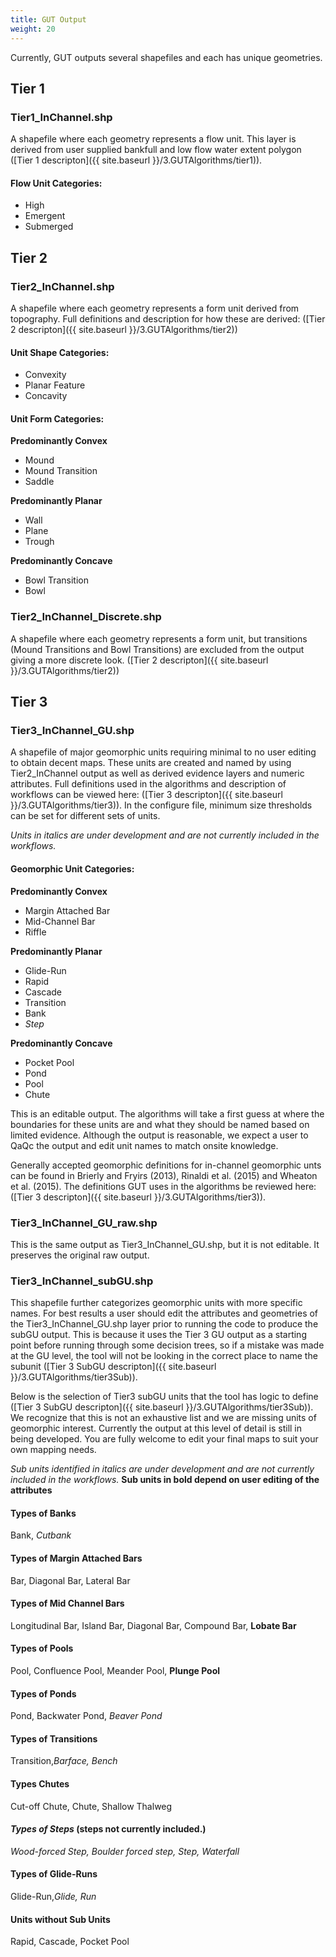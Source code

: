 ```yaml
---
title: GUT Output
weight: 20
---
```

Currently, GUT outputs several shapefiles and each has unique geometries.

## Tier 1
### Tier1_InChannel.shp
A shapefile where each geometry represents a flow unit.  This layer is derived from user supplied bankfull and low flow water extent polygon ([Tier 1  descripton]({{ site.baseurl }}/3.GUTAlgorithms/tier1)). 

#### Flow Unit Categories:
- High
- Emergent
- Submerged

## Tier 2 
### Tier2_InChannel.shp
A shapefile where each geometry represents a form unit derived from topography.  Full definitions and description for how these are derived: ([Tier 2 descripton]({{ site.baseurl }}/3.GUTAlgorithms/tier2)) 

#### Unit Shape Categories:
- Convexity
- Planar Feature
- Concavity

#### Unit Form Categories:
**Predominantly Convex**
- Mound
- Mound Transition
- Saddle

**Predominantly Planar**
- Wall
- Plane 
- Trough

**Predominantly Concave**
- Bowl Transition
- Bowl

### Tier2_InChannel_Discrete.shp
A shapefile where each geometry represents a form unit, but transitions (Mound Transitions and Bowl Transitions) are excluded from the output giving a more discrete look. ([Tier 2 descripton]({{ site.baseurl }}/3.GUTAlgorithms/tier2)) 

## Tier 3 
### Tier3_InChannel_GU.shp
A shapefile of major geomorphic units requiring minimal to no user editing to obtain decent maps. These units are created and named by using Tier2_InChannel output as well as derived evidence layers and numeric attributes.  Full definitions used in the algorithms and description of workflows can be viewed here: ([Tier 3  descripton]({{ site.baseurl }}/3.GUTAlgorithms/tier3)). In the configure file, minimum size thresholds can be set for different sets of units.  

*Units  in italics are under development and are not currently included in the workflows.*

#### Geomorphic Unit Categories:

**Predominantly Convex**
- Margin Attached Bar
- Mid-Channel Bar
- Riffle

**Predominantly Planar**
- Glide-Run
- Rapid 
- Cascade
- Transition
- Bank
- *Step*

**Predominantly Concave**
- Pocket Pool
- Pond
- Pool
- Chute

This is an editable output.  The algorithms will take a first guess at where the boundaries for these units are and what they should be named based on limited evidence.  Although the output is reasonable, we expect a user to QaQc the output and edit unit names to match onsite knowledge.  

Generally accepted geomorphic definitions for in-channel geomorphic unts can be found in Brierly and Fryirs (2013), Rinaldi et al. (2015) and Wheaton et al. (2015).  The definitions GUT uses in the algorithms be reviewed here: ([Tier 3  descripton]({{ site.baseurl }}/3.GUTAlgorithms/tier3)).  

### Tier3_InChannel_GU_raw.shp
This is the same output as Tier3_InChannel_GU.shp, but it is not editable.  It preserves the original raw output.

### Tier3_InChannel_subGU.shp
This shapefile further categorizes geomorphic units with more specific names. For best results a user should edit the attributes and geometries of the Tier3_InChannel_GU.shp layer prior to running the code to produce the subGU output. This is because it uses the Tier 3 GU output as a starting point before running through some decision trees, so if a mistake was made at the GU level, the tool will not be looking in the correct place to name the subunit ([Tier 3 SubGU descripton]({{ site.baseurl }}/3.GUTAlgorithms/tier3Sub)).   

Below is  the selection of  Tier3 subGU units that the tool has logic to define  ([Tier 3 SubGU descripton]({{ site.baseurl }}/3.GUTAlgorithms/tier3Sub)). We recognize that this is not an exhaustive list and we are missing units of geomorphic interest.  Currently the output at this level of detail is still in being developed. You are fully welcome to edit your final maps to suit your own mapping needs. 

*Sub units identified in italics are under development and are not currently included in the workflows.* 
**Sub units in bold depend on user editing of the attributes**

#### Types of Banks
Bank, *Cutbank*
#### Types of Margin Attached Bars
Bar, Diagonal Bar, Lateral Bar

#### Types of Mid Channel Bars
Longitudinal Bar, Island Bar, Diagonal Bar, Compound Bar, **Lobate Bar**

#### Types of Pools
Pool, Confluence Pool, Meander Pool, **Plunge Pool**

#### Types of Ponds
Pond, Backwater Pond, *Beaver Pond*

#### Types of Transitions
Transition,*Barface, Bench* 

#### Types Chutes
Cut-off Chute, Chute, Shallow Thalweg

#### *Types of Steps*  (steps not currently included.)
*Wood-forced Step, Boulder forced step, Step, Waterfall*

#### Types of Glide-Runs
Glide-Run,*Glide, Run*

#### Units without Sub Units
Rapid, Cascade, Pocket Pool